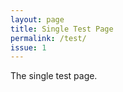 ```yaml
---
layout: page
title: Single Test Page
permalink: /test/
issue: 1
---
```

<link href="{{ site.baseurl }}/css/style.css" rel="stylesheet" type="text/css">
The single test page.
<div id="comments_form"></div>
<div id="comments"></div>
<script src="https://code.jquery.com/jquery-3.3.1.min.js" integrity="sha256-FgpCb/KJQlLNfOu91ta32o/NMZxltwRo8QtmkMRdAu8=" crossorigin="anonymous"></script>
<script src="https://cdnjs.cloudflare.com/ajax/libs/showdown/1.8.6/showdown.min.js"></script>
<!-- <script src="https://cdn.jsdelivr.net/npm/js-cookie@2/src/js.cookie.min.js"></script> -->
<script src="{{ site.baseurl }}/js/comment.js"></script>
<script src="{{ site.baseurl }}/js/util.js"></script>
<script type="text/javascript">
//var getUserCallback = function (data) {Util.showForm(data, 1);}
//var initCallback = function(){ GithubComments.User.Get(getUserCallback);};
GithubComments.Init("JiYouMCC", "git-comment", "ca1f2f2f0b71983065c5", "48f6a24d710cc1012011fce5824f89a26fc49970");
Util.showComments({{ page.issue }});
Util.showForm({{ page.issue }});
</script>

